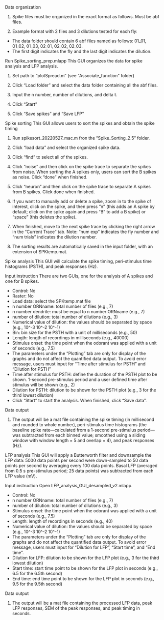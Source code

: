 Data organization
1. Spike files must be organized in the exact format as follows. Must be abf files.

2. Example format with 2 flies and 3 dilutions tested for each fly:
- The data folder should contain 6 abf files named as follows: 01_01, 01_02, 01_03, 02_01, 02_02, 02_03.
- The first digit indicates the fly and the last digit indicates the dilution.

Run Spike_sorting_prep.mlapp
This GUI organizes the data for spike analysis and LFP analysis.

1. Set path to “plotSpread.m” (see "Associate_function" folder)

2. Click “Load folder” and select the data folder containing all the abf files.

3. Input the n number, number of dilutions, and delta t.

4. Click “Start”

5. Click “Save spikes” and “Save LFP”

Spike sorting
This GUI allows users to sort the spikes and obtain the spike timing

1. Run spikesort_20220527_mac.m fron the “Spike_Sorting_2.5” folder.

2. Click “load data” and select the organized spike data.

3. Click “find” to select all of the spikes.

4. Click “noise” and then click on the spike trace to separate the spikes from noise. When sorting the A spikes only, users can sort the B spikes as noise. Click “done” when finished.

5. Click “neuron” and then click on the spike trace to separate A spikes from B spikes. Click done when finished.

6. If you want to manually add or delete a spike, zoom in to the spike of interest, click on the spike, and then press “n” (this adds an A spike by default; click on the spike again and press “B” to add a B spike) or “space” (this deletes the spike).

7. When finished, move to the next spike trace by clicking the right arrow in the “Current Trace” tab. Note: “num exp” indicates the fly number and “num trials” indicates the dilution number.

8. The sorting results are automatically saved in the input folder, with an extension of SPKtemp.mat.

Spike analysis
This GUI will calculate the spike timing, peri-stimulus time histograms (PSTH), and peak responses (Hz).

Input instruction
There are two GUIs, one for the analysis of A spikes and one for B spikes.
- Control: No
- Raster: No
- Load data: select the SPKtemp.mat file
-  n number ORNname: total number of flies (e.g., 7)
-  n number dendrite: must be equal to n number ORNname (e.g., 7)
- number of dilution: total number of dilutions (e.g., 3)
- Numerical value of dilution: the values should be separated by space (e.g., 10^-3 10^-2 10^-1)
- Bin: bin size for the PSTH with a unit of milliseconds (e.g., 50)
- Length: length of recordings in milliseconds (e.g., 40000)
- Stimulus onset: the time point when the odorant was applied with a unit of seconds (e.g., 7.5)
- The parameters under the “Plotting” tab are only for display of the graphs and do not affect the quantified data output. To avoid error message, users must input for “Time after stimulus for PSTH” and “Dilution for PSTH”
- Time after stimulus for PSTH: define the duration of the PSTH plot to be shown. 1-second pre-stimulus period and a user defined time after stimulus will be shown (e.g., 2)
- Dilution for PSTH: dilution to be shown for the PSTH plot (e.g., 3 for the third lowest dilution)
- Click “Start” to start the analysis. When finished, click “Save data”.

Data output
1. The output will be a mat file containing the spike timing (in millisecond and rounded to whole number), peri-stimulus time histograms (the baseline spike rate—calculated from a 1-second pre-stimulus period—was subtracted from each binned value; smoothed using a sliding window with window length = 5 and overlap = 4), and peak responses (Hz). 

LFP analysis
This GUI will apply a Butterworth filter and downsample the LFP data: 5000 data points per second were down-sampled to 50 data points per second by averaging every 100 data points. Basal LFP (averaged from 0.5 s pre-stimulus period; 25 data points) was subtracted from each LFP value (mV).

Input instruction
Open LFP_analysis_GUI_desampled_v2.mlapp.
- Control: No
- n number ORNname: total number of flies (e.g., 7)
- number of dilution: total number of dilutions (e.g., 3)
- Stimulus onset: the time point when the odorant was applied with a unit of seconds (e.g., 7.5)
- Length: length of recordings in seconds (e.g., 40)
- Numerical value of dilution: the values should be separated by space (e.g., 10^-3 10^-2 10^-1)
- The parameters under the “Plotting” tab are only for display of the graphs and do not affect the quantified data output. To avoid error message, users must input for “Dilution for LFP”, “Start time”, and “End time”.
- Dilution for LFP: dilution to be shown for the LFP plot (e.g., 3 for the third lowest dilution)
- Start time: start time point to be shown for the LFP plot in seconds (e.g., 6.5 for the 6.5th second)
- End time: end time point to be shown for the LFP plot in seconds (e.g., 9.5 for the 9.5th second)

Data output
1. The output will be a mat file containing the processed LFP data, peak LFP responses, SEM of the peak responses, and peak timing in seconds.
